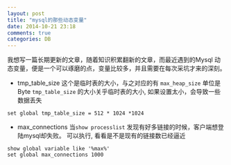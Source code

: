 ```yaml
---
layout: post
title: "mysql的那些动态变量"
date: 2014-10-21 23:18
comments: true
categories: DB
---
```


我想写一篇长期更新的文章，随着知识积累翻新的文章，而最近遇到的Mysql 动态变量，便是一个可以琢磨的点，变量比较多，并且需要在每次采坑才来的深刻。

* tmp_table_size
这个是临时表的大小，与之对应的有 `max_heap_size` 单位是Byte
`tmp_table_size` 的大小关乎临时表的大小, 如果设置太小，会导致一些数据丢失

```
set global tmp_table_size = 512 * 1024 *1024 
```

* max_connections
当`show processlist` 发现有好多链接的时候，客户端想登陆mysql却失败。
可以执行, 看看是不是现有的链接数已经逼近

```
show global variable like '%max%'
set global max_connections 1000
```






